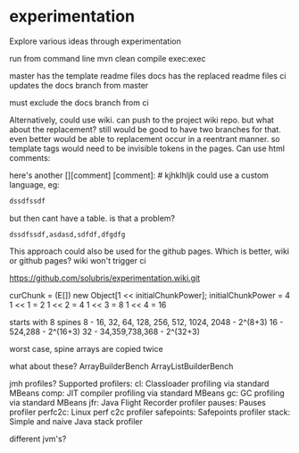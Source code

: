 # experimentation
Explore various ideas through experimentation

run from command line
mvn clean compile exec:exec


master has the template readme files
docs has the replaced readme files
ci updates the docs branch from master

must exclude the docs branch from ci

Alternatively, could use wiki.  can push to the project wiki repo.
but what about the replacement?
still would be good to have two branches for that.
even better would be able to replacement occur in a reentrant manner.
so template tags would need to be invisible tokens in the pages.
Can use html comments:
<!--- just --->
here's another [][comment]
[comment]: # kjhklhljk
could use a custom language, eg:

```bench::benchMark1.txt
dssdfssdf
```

but then cant have a table.  is that a problem?

```
dssdfssdf,asdasd,sdfdf,dfgdfg
```

This approach could also be used for the github pages.
Which is better, wiki or github pages?
wiki won't trigger ci

https://github.com/solubris/experimentation.wiki.git


curChunk = (E[]) new Object[1 << initialChunkPower];
initialChunkPower = 4
1 << 1 = 2
1 << 2 = 4
1 << 3 = 8
1 << 4 = 16

starts with 8 spines
8  - 16, 32, 64, 128, 256, 512, 1024, 2048 - 2^(8+3)
16 - 524,288 - 2^(16+3)
32 - 34,359,738,368 - 2^(32+3)

worst case, spine arrays are copied twice

what about these?
ArrayBuilderBench
ArrayListBuilderBench

jmh profiles?
Supported profilers:
cl: Classloader profiling via standard MBeans
comp: JIT compiler profiling via standard MBeans
gc: GC profiling via standard MBeans
jfr: Java Flight Recorder profiler
pauses: Pauses profiler
perfc2c: Linux perf c2c profiler
safepoints: Safepoints profiler
stack: Simple and naive Java stack profiler

different jvm's?

